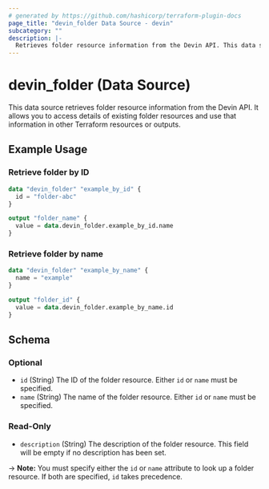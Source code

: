 ```yaml
---
# generated by https://github.com/hashicorp/terraform-plugin-docs
page_title: "devin_folder Data Source - devin"
subcategory: ""
description: |-
  Retrieves folder resource information from the Devin API. This data source allows you to access existing folder resources and use their information in other Terraform resources or outputs.
---
```


# devin_folder (Data Source)

This data source retrieves folder resource information from the Devin API. It allows you to access details of existing folder resources and use that information in other Terraform resources or outputs.

## Example Usage

### Retrieve folder by ID

```terraform
data "devin_folder" "example_by_id" {
  id = "folder-abc"
}

output "folder_name" {
  value = data.devin_folder.example_by_id.name
}
```

### Retrieve folder by name

```terraform
data "devin_folder" "example_by_name" {
  name = "example"
}

output "folder_id" {
  value = data.devin_folder.example_by_name.id
}
```

<!-- schema generated by tfplugindocs -->
## Schema

### Optional

- `id` (String) The ID of the folder resource. Either `id` or `name` must be specified.
- `name` (String) The name of the folder resource. Either `id` or `name` must be specified.

### Read-Only

- `description` (String) The description of the folder resource. This field will be empty if no description has been set.

-> **Note:** You must specify either the `id` or `name` attribute to look up a folder resource. If both are specified, `id` takes precedence.
